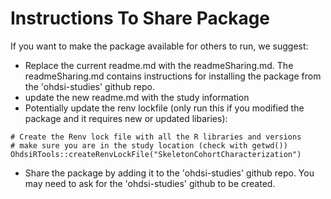 Instructions To Share Package
===================

If you want to make the package available for others to run, we suggest:

- Replace the current readme.md with the readmeSharing.md.  The readmeSharing.md contains instructions for installing the package from the 'ohdsi-studies' github repo.
- update the new readme.md with the study information
- Potentially update the renv lockfile (only run this if you modified the package and it requires new or updated libaries):
```{r setup, include=FALSE}
# Create the Renv lock file with all the R libraries and versions
# make sure you are in the study location (check with getwd())
OhdsiRTools::createRenvLockFile("SkeletonCohortCharacterization")

```

- Share the package by adding it to the 'ohdsi-studies' github repo.  You may need to ask for the 'ohdsi-studies' github to be created.